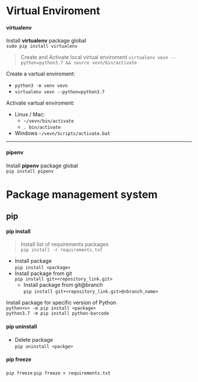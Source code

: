 # Virtual Enviroment

#### virtualenv

Install __virtualenv__ package global <br>
`sudo pip install virtualenv`

> Create and Activate local virtual enviroment
`virtualenv vevn --python=python3.7 && source vevn/bin/activate`

Create a vartual enviroment: <br>
- `python3 -m venv vevn`
- `virtualenv vevn --python=python3.7`

Activate vartual enviroment:
- Linux / Mac:
    - `~/vevn/bin/activate`
    - `. bin/activate`
- Windows `~/vevn/Scripts/activate.bat`

***

#### pipenv

Install __pipenv__ package global <br>
`pip install pipenv`

# Package management system

## pip

#### pip install

> Install list of requirements packages <br>
`pip install -r requirements.txt`

- Install package <br>
`pip install <package>`
- Install package from git <br>
`pip install git+<repository_link.git>`
    - Install package from git@branch <br>
    `pip install git+<repository_link.git>@<branch_name>`

Install package for specific version of Python <br>
`python<v> -m pip install <package>` <br>
`python3.7 -m pip install python-barcode`

#### pip uninstall

- Delete package <br>
`pip uninstall <packge>`

#### pip freeze

`pip freeze`
`pip freeze > requirements.txt`